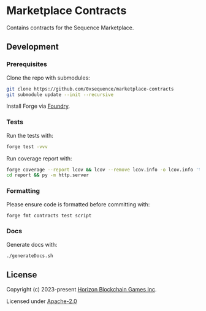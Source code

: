 # Marketplace Contracts

Contains contracts for the Sequence Marketplace.

## Development

### Prerequisites

Clone the repo with submodules:

```bash
git clone https://github.com/0xsequence/marketplace-contracts
git submodule update --init --recursive
```

Install Forge via [Foundry](https://book.getfoundry.sh/getting-started/installation).

### Tests

Run the tests with:

```bash
forge test -vvv
```

Run coverage report with:

```bash
forge coverage --report lcov && lcov --remove lcov.info -o lcov.info 'test/*' 'script/*' && genhtml -o report lcov.info
cd report && py -m http.server
```

### Formatting

Please ensure code is formatted before committing with:

```bash
forge fmt contracts test script
```

### Docs

Generate docs with:

```bash
./generateDocs.sh
```

## License

Copyright (c) 2023-present [Horizon Blockchain Games Inc](https://horizon.io).

Licensed under [Apache-2.0](./LICENSE)
